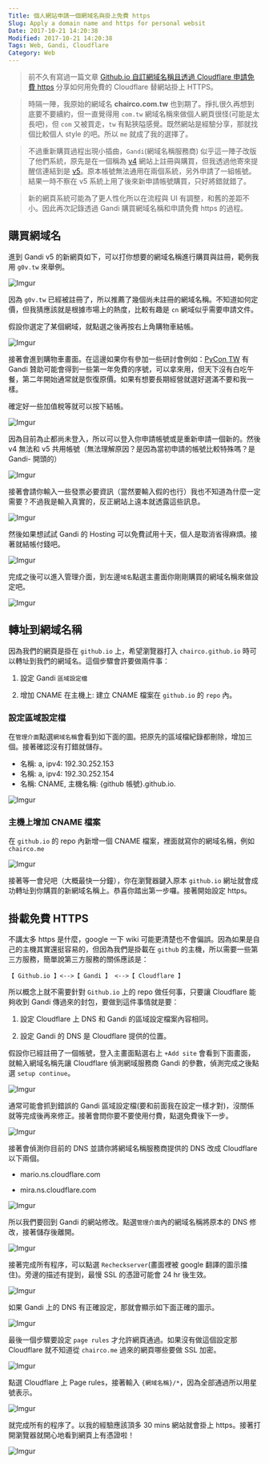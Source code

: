 ```yaml
---
Title: 個人網站申請一個網域名與掛上免費 https
Slug: Apply a domain name and https for personal websit
Date: 2017-10-21 14:20:38
Modified: 2017-10-21 14:20:38
Tags: Web, Gandi, Cloudflare 
Category: Web
---
```


> 前不久有寫過一篇文章 [Github.io 自訂網域名稱且透過 Cloudflare 申請免費 https](/posts/2017/06/Github.io%20Pages%20redirect%20to%20domain%20name%20and%20add%20HTTPS.html) 分享如何用免費的 Cloudflare 替網站掛上 HTTPS。

> 時隔一陣，我原始的網域名 **chairco.com.tw** 也到期了。掙扎很久再想到底要不要續約，但一直覺得用 `com.tw` 網域名稱來做個人網頁很怪(可能是太長吧)，但 `com` 又被買走，`tw` 有點狹隘感覺。既然網站是經驗分享，那就找個比較個人 style 的吧。所以 `me` 就成了我的選擇了。

> 不過重新購買過程出現小插曲，`Gandi`(網域名稱服務商) 似乎這一陣子改版了他們系統，原先是在一個稱為 [v4](https://v4.gandi.net/news/en/2012-10-23/798-gandi_v4_is_live/?lang=zh-hant) 網站上註冊與購買，但我透過他寄來提醒信連結到是 [v5](https://v5.gandi.net/zh-hant)。原本帳號無法通用在兩個系統，另外申請了一組帳號。結果一時不察在 v5 系統上用了後來新申請帳號購買，只好將錯就錯了。


> 新的網頁系統可能為了更人性化所以在流程與 UI 有調整，和舊的差距不小。因此再次記錄透過 Gandi 購買網域名稱和申請免費 https 的過程。


## 購買網域名

進到 Gandi v5 的新網頁如下，可以打你想要的網域名稱進行購買與註冊，範例我用 `g0v.tw` 來舉例。

![Imgur](https://i.imgur.com/6THSbpw.png)


因為 `g0v.tw` 已經被註冊了，所以推薦了幾個尚未註冊的網域名稱。不知道如何定價，但我猜應該就是根據市場上的熱度，比較有趣是 `cn` 網域似乎需要申請文件。

假設你選定了某個網域，就點選之後再按右上角購物車結帳。

![Imgur](https://i.imgur.com/WoE5j8f.png)


接著會進到購物車畫面。在這邊如果你有參加一些研討會例如：[PyCon TW](https://tw.pycon.org/2017/zh-hant/) 有 Gandi 贊助可能會得到一些第一年免費的序號，可以拿來用，但天下沒有白吃午餐，第二年開始通常就是恢復原價。如果有想要長期經營就選好選滿不要和我一樣。

確定好一些加值稅等就可以按下結帳。

![Imgur](https://i.imgur.com/i4Biyo0.png)


因為目前為止都尚未登入，所以可以登入你申請帳號或是重新申請一個新的。然後 v4 無法和 v5 共用帳號（無法理解原因？是因為當初申請的帳號比較特殊嗎？是 Gandi- 開頭的）

![Imgur](https://i.imgur.com/pJgE8em.png)


接著會請你輸入一些發票必要資訊（當然要輸入假的也行）我也不知道為什麼一定需要？不過我是輸入真實的，反正網站上遠本就透露這些訊息。

![Imgur](https://i.imgur.com/wMvlC61.png)


然後如果想試試 Gandi 的 Hosting 可以免費試用十天，個人是取消省得麻煩。接著就結帳付錢吧。

![Imgur](https://i.imgur.com/UKRPPV1.png)


完成之後可以進入管理介面，到左邊`域名`點選主畫面你剛剛購買的網域名稱來做設定吧。

![Imgur](https://i.imgur.com/wpB0jtZ.png)


## 轉址到網域名稱

因為我們的網頁是掛在 `github.io` 上，希望瀏覽器打入 `chairco.github.io` 時可以轉址到我們的網域名。這個步驟會許要做兩件事：

1. 設定 Gandi `區域設定檔`

2. 增加 CNAME 在主機上: 建立 CNAME 檔案在 `github.io` 的 `repo` 內。


### 設定區域設定檔

在`管理介面`點選`網域名稱`會看到如下面的圖。把原先的區域檔紀錄都刪除，增加三個。接著確認沒有打錯就儲存。

+ 名稱: a, ipv4: 192.30.252.153
+ 名稱: a, ipv4: 192.30.252.154
+ 名稱: CNAME, 主機名稱: {github 帳號}.github.io.


![Imgur](https://i.imgur.com/1Vb91tA.png)


### 主機上增加 CNAME 檔案

在 `github.io` 的 repo 內新增一個 CNAME 檔案，裡面就寫你的網域名稱，例如 `chairco.me`

![Imgur](https://i.imgur.com/3aEe3CB.png)


接著等一會兒吧（大概最快一分鐘），你在瀏覽器鍵入原本 `github.io` 網址就會成功轉址到你購買的新網域名稱上。恭喜你踏出第一步囉。接著開始設定 https。


## 掛載免費 HTTPS

不講太多 https 是什麼，google 一下 wiki 可能更清楚也不會偏誤。因為如果是自己的主機其實還挺容易的，但因為我們是掛載在 `github` 的主機，所以需要一些第三方服務，簡單說第三方服務的關係應該是：

```
【 Github.io 】<-->【 Gandi 】 <-->【 Cloudflare 】
```

所以概念上就不需要針對 `Github.io` 上的 repo 做任何事，只要讓 Cloudflare 能夠收到 Gandi 傳過來的封包，要做到這件事情就是要：

1. 設定 Cloudflare 上 DNS 和 Gandi 的區域設定檔案內容相同。

2. 設定 Gandi 的 DNS 是 Cloudflare 提供的位置。


假設你已經註冊了一個帳號，登入主畫面點選右上 `+Add site` 會看到下面畫面，就輸入網域名稱先讓 Cloudflare 偵測網域服務商 Gandi 的參數，偵測完成之後點選 `setup continue`。

![Imgur](https://i.imgur.com/9Si5Mlc.png)


通常可能會抓到錯誤的 Gandi 區域設定檔(要和前面我在設定一樣才對)，沒關係就等完成後再來修正。接著會問你要不要使用付費，點選免費後下一步。

![Imgur](https://i.imgur.com/0SgJJZk.png)


接著會偵測你目前的 DNS 並請你將網域名稱服務商提供的 DNS 改成 Cloudflare 以下兩個。

+ mario.ns.cloudflare.com

+ mira.ns.cloudflare.com

![Imgur](https://i.imgur.com/svNyeP2.png)


所以我們要回到 Gandi 的網站修改。點選`管理介面`內的網域名稱將原本的 DNS 修改，接著儲存後離開。

![Imgur](https://i.imgur.com/qJWTjCH.png)


接著完成所有程序，可以點選 `Recheckserver`(畫面裡被 google 翻譯的圖示擋住)。旁邊的描述有提到，最慢 SSL 的憑證可能會 24 hr 後生效。

![Imgur](https://i.imgur.com/Jb7coVG.png)


如果 Gandi 上的 DNS 有正確設定，那就會顯示如下面正確的圖示。

![Imgur](https://i.imgur.com/PzZdHq0.png)


最後一個步驟要設定 `page rules` 才允許網頁通過。如果沒有做這個設定那 Cloudflare 就不知道從 `chairco.me` 過來的網頁哪些要做 SSL 加密。

![Imgur](https://i.imgur.com/BfvjPpo.png) 


點選 Cloudflare 上 Page rules，接著輸入 `{網域名稱}/*`，因為全部通過所以用星號表示。

![Imgur](https://i.imgur.com/Oc4Wbvq.png)


就完成所有的程序了。以我的經驗應該頂多 30 mins 網站就會掛上 https。接著打開瀏覽器就開心地看到網頁上有憑證啦！

![Imgur](https://i.imgur.com/fDUFM88.png) 

